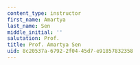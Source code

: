 ```yaml
---
content_type: instructor
first_name: Amartya
last_name: Sen
middle_initial: ''
salutation: Prof.
title: Prof. Amartya Sen
uid: 8c20537a-6792-2f04-45d7-e91857832358
---
```

